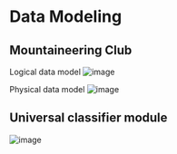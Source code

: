 # Data Modeling

## Mountaineering Club
Logical data model
![image](https://user-images.githubusercontent.com/61746700/167315953-c3128b42-b788-4fab-a228-e90fd701b5db.png)


Physical data model
![image](https://user-images.githubusercontent.com/61746700/167315945-38c0242c-edb5-40c9-a224-9c45a1201a99.png)

## Universal classifier module

![image](https://user-images.githubusercontent.com/61746700/175038940-4cb2235a-d389-41a2-a52e-2e9d17e52b03.png)

